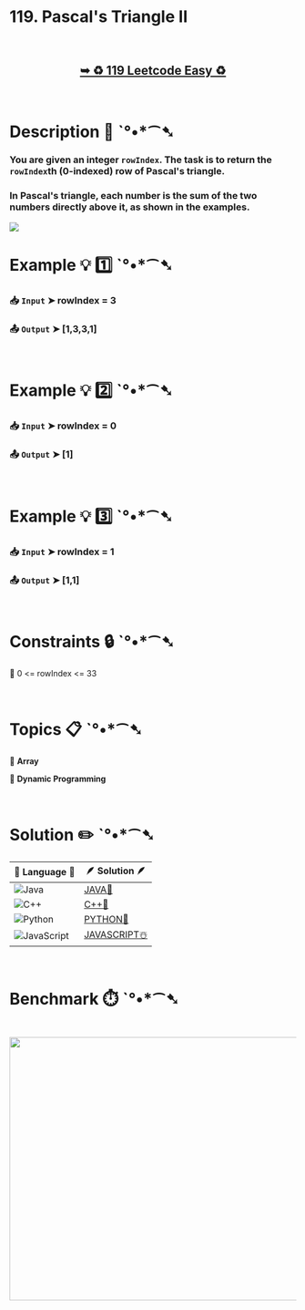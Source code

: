 # 119. Pascal's Triangle II

</br>

<h2 align="center"> 

<a href="https://leetcode.com/problems/pascals-triangle-ii/description/"><strong>➥ ♻️ 119 Leetcode Easy ♻️ </strong></a>
</h2>

</br>

# Description 📜 ˋ°•*⁀➷

### You are given an integer `rowIndex`. The task is to return the `rowIndex`th (0-indexed) row of Pascal's triangle.

### In Pascal's triangle, each number is the sum of the two numbers directly above it, as shown in the examples.

<img src="https://github.com/user-attachments/assets/ad7b7435-dd91-4c33-bd1e-8ded34b3483c" />

</br>

# Example 💡 1️⃣ ˋ°•*⁀➷

  ### 📥 `Input`  ➤ rowIndex = 3

  ### 📤 `Output`  ➤ [1,3,3,1]

</br>

# Example 💡 2️⃣ ˋ°•*⁀➷

  ### 📥 `Input` ➤ rowIndex = 0

  ### 📤 `Output`  ➤ [1]

</br>

# Example 💡 3️⃣ ˋ°•*⁀➷

  ### 📥 `Input` ➤ rowIndex = 1

  ### 📤 `Output`  ➤ [1,1]

</br>

# Constraints 🔒 ˋ°•*⁀➷

🔹 0 <= rowIndex <= 33 </br>

</br>

# Topics 📋 ˋ°•*⁀➷

🔸 **Array**  </br>

🔸 **Dynamic Programming**  </br>

</br>

# Solution ✏️ ˋ°•*⁀➷

| 📒 Language 📒  | 🪶 Solution 🪶 |
| ------------- | ------------- |
|  ![Java](https://img.shields.io/badge/java-%23ED8B00.svg?style=for-the-badge&logo=openjdk&logoColor=white)  | [JAVA🍁](https://github.com/Prakhar-002/LEETCODE/blob/main/%F0%9F%8E%AD%20LEVEL%20wise%20que%20with%20solution%20%F0%9F%8E%AF/%E2%99%BB%EF%B8%8F%20Easy%E2%99%BB%EF%B8%8F/%E2%99%BB%EF%B8%8F%20Easy%20119.%20Pascal's%20Triangle%20II%20%E2%98%83%EF%B8%8F%20%F0%9F%8D%81%20%F0%9F%8D%B0%20%20%F0%9F%8E%B2/%F0%9F%8D%81JAVA%20-%20119.%20Pascal's%20Triangle%20II.java) |
|  ![C++](https://img.shields.io/badge/c++-%2300599C.svg?style=for-the-badge&logo=c%2B%2B&logoColor=white)  | [C++🎲](https://github.com/Prakhar-002/LEETCODE/blob/main/%F0%9F%8E%AD%20LEVEL%20wise%20que%20with%20solution%20%F0%9F%8E%AF/%E2%99%BB%EF%B8%8F%20Easy%E2%99%BB%EF%B8%8F/%E2%99%BB%EF%B8%8F%20Easy%20119.%20Pascal's%20Triangle%20II%20%E2%98%83%EF%B8%8F%20%F0%9F%8D%81%20%F0%9F%8D%B0%20%20%F0%9F%8E%B2/%F0%9F%8E%B2CPP%20-%20119.%20Pascal's%20Triangle%20II.cpp)  |
|  ![Python](https://img.shields.io/badge/python-3670A0?style=for-the-badge&logo=python&logoColor=ffdd54)    | [PYTHON🍰](https://github.com/Prakhar-002/LEETCODE/blob/main/%F0%9F%8E%AD%20LEVEL%20wise%20que%20with%20solution%20%F0%9F%8E%AF/%E2%99%BB%EF%B8%8F%20Easy%E2%99%BB%EF%B8%8F/%E2%99%BB%EF%B8%8F%20Easy%20119.%20Pascal's%20Triangle%20II%20%E2%98%83%EF%B8%8F%20%F0%9F%8D%81%20%F0%9F%8D%B0%20%20%F0%9F%8E%B2/%F0%9F%8D%B0PYTHON%20-%20119.%20Pascal's%20Triangle%20II.py) |
| ![JavaScript](https://img.shields.io/badge/javascript-%23323330.svg?style=for-the-badge&logo=javascript&logoColor=%23F7DF1E)   | [JAVASCRIPT☃️](https://github.com/Prakhar-002/LEETCODE/blob/main/%F0%9F%8E%AD%20LEVEL%20wise%20que%20with%20solution%20%F0%9F%8E%AF/%E2%99%BB%EF%B8%8F%20Easy%E2%99%BB%EF%B8%8F/%E2%99%BB%EF%B8%8F%20Easy%20119.%20Pascal's%20Triangle%20II%20%E2%98%83%EF%B8%8F%20%F0%9F%8D%81%20%F0%9F%8D%B0%20%20%F0%9F%8E%B2/%E2%98%83%EF%B8%8FJAVASCRIPT%20-%20119.%20Pascal's%20Triangle%20II.js) |

</br>

# Benchmark ⏱️ ˋ°•*⁀➷

<h1  align="center" >

<img src ="https://github.com/user-attachments/assets/35a40175-fe5f-475d-bf83-b177c6a730c4" width = "700px" height="462px" />

</h1>
